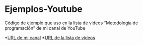 # Ejemplos-Youtube
Código de ejemplo que uso en la lista de videos “Metodología de programación” de mi canal de YouTube

*[URL de mi canal](https://www.youtube.com/user/BasilioGarciaNET)
*[URL de la lista de videos](https://www.youtube.com/playlist?list=PLH7Xgh-t1s5JCpfYUUBqAvw3mEK4EguVS)
